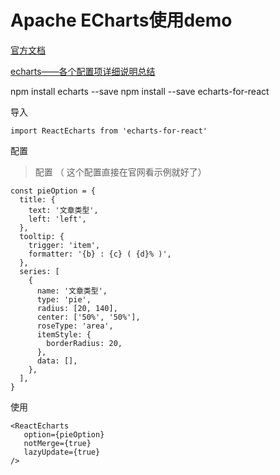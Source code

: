# Apache ECharts使用demo

[官方文档](https://echarts.apache.org/handbook/zh/get-started/)

[echarts——各个配置项详细说明总结](../../../../100--剪藏/Apache%20ECharts/echarts——各个配置项详细说明总结.md)

npm install echarts --save
npm install --save echarts-for-react


导入

```JSX
import ReactEcharts from 'echarts-for-react'
```

配置

> 配置 （  这个配置直接在官网看示例就好了）

```JSX
const pieOption = {
  title: {
    text: '文章类型',
    left: 'left',
  },
  tooltip: {
    trigger: 'item',
    formatter: '{b} : {c} ( {d}% )',
  },
  series: [
    {
      name: '文章类型',
      type: 'pie',
      radius: [20, 140],
      center: ['50%', '50%'],
      roseType: 'area',
      itemStyle: {
        borderRadius: 20,
      },
      data: [],
    },
  ],
}
```

使用

```JSX
<ReactEcharts 
   option={pieOption}
   notMerge={true} 
   lazyUpdate={true}
/>
```
